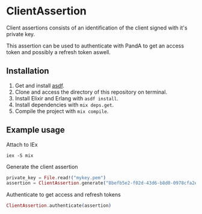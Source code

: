 # ClientAssertion

Client assertions consists of an identification of the client signed with it's private key.

This assertion can be used to authenticate with PandA to get an access token and possibly a
refresh token aswell.

## Installation

1. Get and install [asdf](https://asdf-vm.com/guide/getting-started.html).
2. Clone and access the directory of this repository on terminal.
3. Install Elixir and Erlang with `asdf install`.
4. Install dependencies with `mix deps.get`.
5. Compile the project with `mix compile`.

## Example usage

Attach to IEx
```shell
iex -S mix
```

Generate the client assertion
```mix.exs
private_key = File.read!("mykey.pem")
assertion = ClientAssertion.generate("8befb5e2-f02d-43d6-b8d0-0978cfa2edcc", "stone_bank", private_key)
```

Authenticate to get access and refresh tokens
```mix.exs
ClientAssertion.authenticate(assertion)
```
